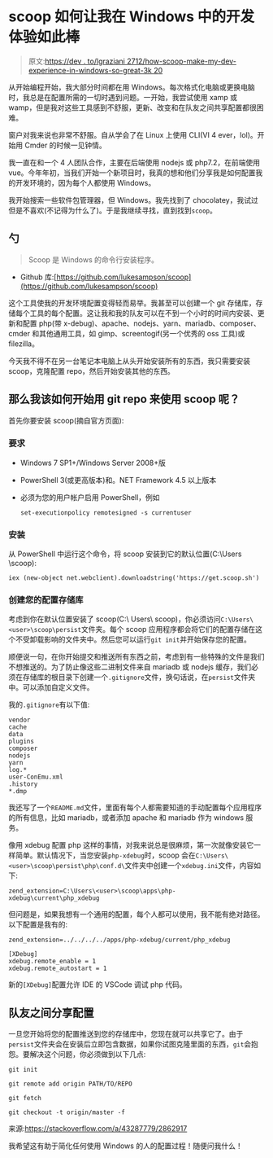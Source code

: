 # scoop 如何让我在 Windows 中的开发体验如此棒

> 原文:[https://dev . to/lgraziani 2712/how-scoop-make-my-dev-experience-in-windows-so-great-3k 20](https://dev.to/lgraziani2712/how-scoop-made-my-dev-experience-in-windows-so-great-3k20)

从开始编程开始，我大部分时间都在用 Windows。每次格式化电脑或更换电脑时，我总是在配置所需的一切时遇到问题。一开始，我尝试使用 xamp 或 wamp，但是我对这些工具感到不舒服，更新、改变和在队友之间共享配置都很困难。

窗户对我来说也非常不舒服。自从学会了在 Linux 上使用 CLI(VI 4 ever，lol)。开始用 Cmder 的时候一见钟情。

我一直在和一个 4 人团队合作，主要在后端使用 nodejs 或 php7.2，在前端使用 vue。今年年初，当我们开始一个新项目时，我真的想和他们分享我是如何配置我的开发环境的，因为每个人都使用 Windows。

我开始搜索一些软件包管理器，但 Windows。我先找到了 chocolatey，我试过但是不喜欢(不记得为什么了)。于是我继续寻找，直到找到`scoop`。

## [](#scoop)勺

> Scoop 是 Windows 的命令行安装程序。

*   Github 库:[https://github.com/lukesampson/scoop](https://github.com/lukesampson/scoop)

这个工具使我的开发环境配置变得轻而易举。我甚至可以创建一个 git 存储库，存储每个工具的每个配置。这让我和我的队友可以在不到一个小时的时间内安装、更新和配置 php(带 x-debug)、apache、nodejs、yarn、mariadb、composer、cmder 和其他通用工具，如 gimp、screentogif(另一个优秀的 oss 工具)或 filezilla。

今天我不得不在另一台笔记本电脑上从头开始安装所有的东西，我只需要安装 scoop，克隆配置 repo，然后开始安装其他的东西。

## [](#so-how-i-can-start-using-scoop-with-a-git-repo)那么我该如何开始用 git repo 来使用 scoop 呢？

首先你要安装 scoop(摘自官方页面):

### [](#requirements)要求

*   Windows 7 SP1+/Windows Server 2008+版
*   PowerShell 3(或更高版本)和。NET Framework 4.5 以上版本
*   必须为您的用户帐户启用 PowerShell，例如

    `set-executionpolicy remotesigned -s currentuser`

### [](#installation)安装

从 PowerShell 中运行这个命令，将 scoop 安装到它的默认位置(C:\Users <user>\scoop):</user> 

```
iex (new-object net.webclient).downloadstring('https://get.scoop.sh') 
```

### [](#create-your-configuration-repository)创建您的配置存储库

考虑到你在默认位置安装了 scoop(C:\ Users<user>\ scoop)，你必须访问`C:\Users\<user>\scoop\persist`文件夹。每个 scoop 应用程序都会将它们的配置存储在这个不受卸载影响的文件夹中。然后您可以运行`git init`并开始保存您的配置。</user>

顺便说一句，在你开始提交和推送所有东西之前，考虑到有一些特殊的文件是我们不想推送的。为了防止像这些二进制文件来自 mariadb 或 nodejs 缓存，我们必须在存储库的根目录下创建一个`.gitignore`文件，换句话说，在`persist`文件夹中。可以添加自定义文件。

我的`.gitignore`有以下值:

```
vendor
cache
data
plugins
composer
nodejs
yarn
log.*
user-ConEmu.xml
.history
*.dmp 
```

我还写了一个`README.md`文件，里面有每个人都需要知道的手动配置每个应用程序的所有信息，比如 mariadb，或者添加 apache 和 mariadb 作为 windows 服务。

像用 xdebug 配置 php 这样的事情，对我来说总是很麻烦，第一次就像安装它一样简单。默认情况下，当您安装`php-xdebug`时，scoop 会在`C:\Users\<user>\scoop\persist\php\conf.d\`文件夹中创建一个`xdebug.ini`文件，内容如下:

```
zend_extension=C:\Users\<user>\scoop\apps\php-xdebug\current\php_xdebug 
```

但问题是，如果我想有一个通用的配置，每个人都可以使用，我不能有绝对路径。以下配置是我有的:

```
zend_extension=../../../../apps/php-xdebug/current/php_xdebug

[XDebug]
xdebug.remote_enable = 1
xdebug.remote_autostart = 1 
```

新的`[XDebug]`配置允许 IDE 的 VSCode 调试 php 代码。

## [](#share-the-configuration-between-teammates)队友之间分享配置

一旦您开始将您的配置推送到您的存储库中，您现在就可以共享它了。由于`persist`文件夹会在安装后立即包含数据，如果你试图克隆里面的东西，`git`会抱怨。要解决这个问题，你必须做到以下几点:

```
git init 

git remote add origin PATH/TO/REPO 

git fetch 

git checkout -t origin/master -f 
```

来源:https://stackoverflow.com/a/43287779/2862917

我希望这有助于简化任何使用 Windows 的人的配置过程！随便问我什么！
